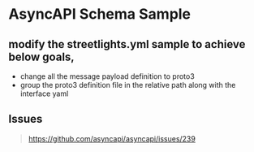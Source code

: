 # AsyncAPI Schema Sample


## modify the streetlights.yml sample to achieve below goals,

*  change all the message payload definition to proto3
*  group the proto3 definition file in the relative path along with the interface yaml


## Issues

> https://github.com/asyncapi/asyncapi/issues/239